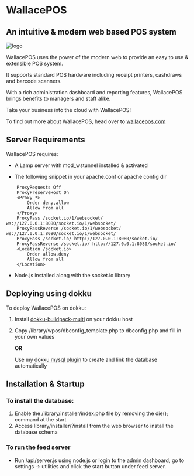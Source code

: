 # WallacePOS
## An intuitive & modern web based POS system
![logo](https://wallacepos.com/images/wallacepos_logo_600.png)

WallacePOS uses the power of the modern web to provide an easy to use & extensible POS system.

It supports standard POS hardware including receipt printers, cashdraws and barcode scanners.

With a rich administration dashboard and reporting features, WallacePOS brings benefits to managers and staff alike.

Take your business into the cloud with WallacePOS!

To find out more about WallacePOS, head over to [wallacepos.com](https://wallacepos.com)

## Server Requirements

WallacePOS requires:

- A Lamp server with mod_wstunnel installed & activated

- The following snippet in your apache.conf or apache config dir

```
    ProxyRequests Off
    ProxyPreserveHost On
    <Proxy *>
        Order deny,allow
        Allow from all
    </Proxy>
    ProxyPass /socket.io/1/websocket/ ws://127.0.0.1:8080/socket.io/1/websocket/
    ProxyPassReverse /socket.io/1/websocket/ ws://127.0.0.1:8080/socket.io/1/websocket/
    ProxyPass /socket.io/ http://127.0.0.1:8080/socket.io/
    ProxyPassReverse /socket.io/ http://127.0.0.1:8080/socket.io/
    <Location /socket.io>
        Order allow,deny
        Allow from all
    </Location>
```

- Node.js installed along with the socket.io library

## Deploying using dokku

To deploy WallacePOS on dokku:

1. Install [dokku-buildpack-multi](https://github.com/pauldub/dokku-multi-buildpack) on your dokku host

2. Copy /library/wpos/dbconfig_template.php to dbconfig.php and fill in your own values

    **OR**

    Use my [dokku mysql plugin](https://github.com/micwallace/dokku-mysql-server-plugin) to create and link the database automatically

## Installation & Startup

### To install the database:

1. Enable the /library/installer/index.php file by removing the die(); command at the start
2. Access library/installer/?install from the web browser to install the database schema

### To run the feed server

- Run /api/server.js using node.js or login to the admin dashboard, go to settings -> utilities and click the start button under feed server.


